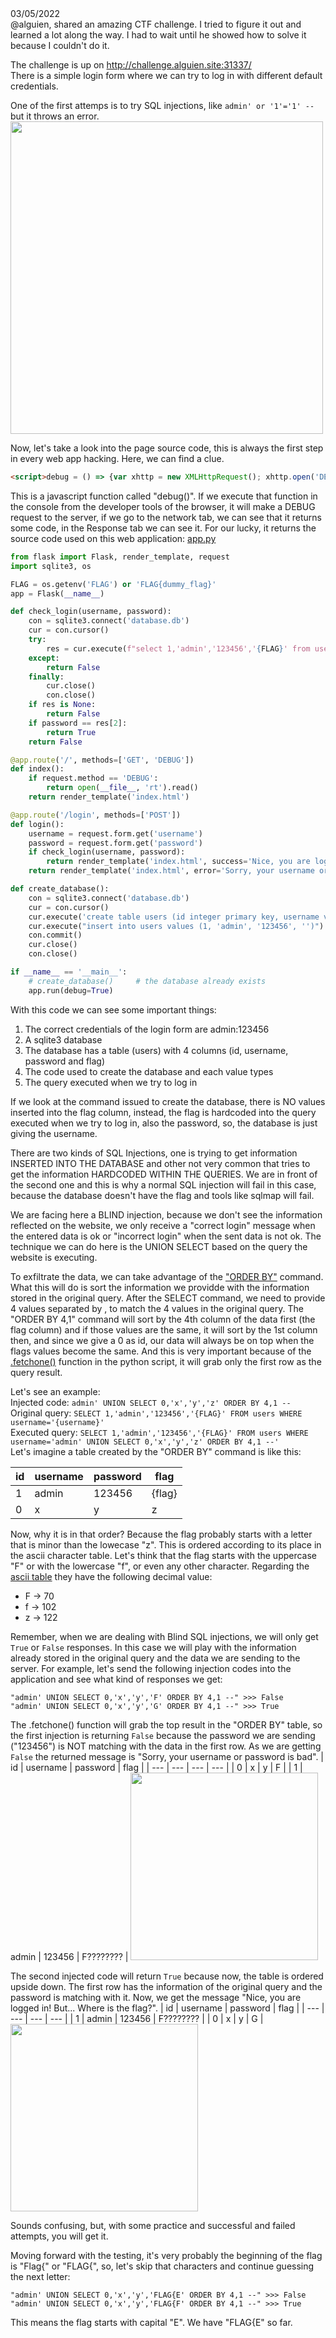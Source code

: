 
<div>03/05/2022</div>
@alguien, shared an amazing CTF challenge. I tried to figure it out and learned a lot along the way. I had to wait until he showed how to solve 
it because I couldn't do it.

The challenge is up on http://challenge.alguien.site:31337/ \
There is a simple login form where we can try to log in with different default credentials.

One of the first attemps is to try SQL injections, like `admin' or '1'='1' --` but it throws an error.
<img src="https://github.com/stevenvegar/CTF-Writeups-and-Tools/blob/main/HackOrGame/SQLinjection/login-error.png" width="500">

Now, let's take a look into the page source code, this is always the first step in every web app hacking. Here, we can find a clue.

```html
<script>debug = () => {var xhttp = new XMLHttpRequest(); xhttp.open('DEBUG', '/', true); xhttp.send();}</script>
```

This is a javascript function called "debug()". If we execute that function in the console from the developer tools of the browser, it will make a DEBUG request to the server, if we go to the network tab, we can see that it returns some code, in the Response tab we can see it. For our lucky, it returns the source code used on this web application: [app.py](https://github.com/stevenvegar/CTF-Writeups-and-Tools/blob/main/HackOrGame/SQLinjection/app.py)

```python
from flask import Flask, render_template, request
import sqlite3, os

FLAG = os.getenv('FLAG') or 'FLAG{dummy_flag}'
app = Flask(__name__)

def check_login(username, password):
    con = sqlite3.connect('database.db')
    cur = con.cursor()
    try:
        res = cur.execute(f"select 1,'admin','123456','{FLAG}' from users where username='{username}'").fetchone()
    except:
        return False
    finally:
        cur.close()
        con.close()
    if res is None:
        return False
    if password == res[2]:
        return True
    return False

@app.route('/', methods=['GET', 'DEBUG'])
def index():
    if request.method == 'DEBUG':
        return open(__file__, 'rt').read()
    return render_template('index.html')

@app.route('/login', methods=['POST'])
def login():
    username = request.form.get('username')
    password = request.form.get('password')
    if check_login(username, password):
        return render_template('index.html', success='Nice, you are logged in! But... Where is the flag?')
    return render_template('index.html', error='Sorry, your username or password is bad')

def create_database():
    con = sqlite3.connect('database.db')
    cur = con.cursor()
    cur.execute('create table users (id integer primary key, username varchar(100), password varchar(100), flag varchar(100))')
    cur.execute("insert into users values (1, 'admin', '123456', '')")
    con.commit()
    cur.close()
    con.close()

if __name__ == '__main__':
    # create_database()     # the database already exists
    app.run(debug=True)
```

With this code we can see some important things:
 1. The correct credentials of the login form are admin:123456
 2. A sqlite3 database
 3. The database has a table (users) with 4 columns (id, username, password and flag)
 4. The code used to create the database and each value types
 5. The query executed when we try to log in

If we look at the command issued to create the database, there is NO values inserted into the flag column, instead, the flag is hardcoded into the query executed when we try to log in, also the password, so, the database is just giving the username.

There are two kinds of SQL Injections, one is trying to get information INSERTED INTO THE DATABASE and other not very common that tries to get the information HARDCODED WITHIN THE QUERIES. We are in front of the second one and this is why a normal SQL injection will fail in this case, because the database doesn't have the flag and tools like sqlmap will fail.

We are facing here a BLIND injection, because we don't see the information reflected on the website, we only receive a "correct login" message when the entered data is ok or "incorrect login" when the sent data is not ok. The technique we can do here is the UNION SELECT based on the query the website is executing.

To exfiltrate the data, we can take advantage of the ["ORDER BY"](https://www.sqlitetutorial.net/sqlite-order-by/) command. What this will do is sort the information we providde with the information stored in the original query. After the SELECT command, we need to provide 4 values separated by , to match the 4 values in the original query. The "ORDER BY 4,1" command will sort by the 4th column of the data first (the flag column) and if those values are the same, it will sort by the 1st column then, and since we give a 0 as id, our data will always be on top when the flags values become the same. And this is very important because of the [.fetchone()](https://www.tutorialspoint.com/what-is-the-fetchone-method-explain-its-use-in-mysql-python) function in the python script, it will grab only the first row as the query result.

Let's see an example: \
Injected code: `admin' UNION SELECT 0,'x','y','z' ORDER BY 4,1 --` \
Original query: `SELECT 1,'admin','123456','{FLAG}' FROM users WHERE username='{username}'` \
Executed query: `SELECT 1,'admin','123456','{FLAG}' FROM users WHERE username='admin' UNION SELECT 0,'x','y','z' ORDER BY 4,1 --'` \
Let's imagine a table created by the "ORDER BY" command is like this:

| id | username | password | flag |
| --- | --- | --- | --- |
| 1 | admin | 123456 | {flag} |
| 0 | x | y | z |

Now, why it is in that order? Because the flag probably starts with a letter that is minor than the lowecase "z". This is ordered according to its place in the ascii character table. Let's think that the flag starts with the uppercase "F" or with the lowercase "f", or even any other character. Regarding the [ascii table](https://www.rapidtables.com/code/text/ascii-table.html) they have the following decimal value:
   - F -> 70
   - f -> 102
   - z -> 122

Remember, when we are dealing with Blind SQL injections, we will only get `True` or `False` responses. In this case we will play with the information already stored in the original query and the data we are sending to the server. For example, let's send the following injection codes into the application and see what kind of responses we get:
```
"admin' UNION SELECT 0,'x','y','F' ORDER BY 4,1 --" >>> False
"admin' UNION SELECT 0,'x','y','G' ORDER BY 4,1 --" >>> True
```
The .fetchone() function will grab the top result in the "ORDER BY" table, so the first injection is returning `False` because the password we are sending ("123456") is NOT matching with the data in the first row. As we are getting `False` the returned message is "Sorry, your username or password is bad".
| id | username | password | flag |
| --- | --- | --- | --- |
| 0 | x | y | F |
| 1 | admin | 123456 | F???????? |
<img src="https://github.com/stevenvegar/CTF-Writeups-and-Tools/blob/main/HackOrGame/SQLinjection/false-result.png" width="300">

The second injected code will return `True` because now, the table is ordered upside down. The first row has the information of the original query and the password is matching with it. Now, we get the message "Nice, you are logged in! But... Where is the flag?".
| id | username | password | flag |
| --- | --- | --- | --- |
| 1 | admin | 123456 | F???????? |
| 0 | x | y | G |
<img src="https://github.com/stevenvegar/CTF-Writeups-and-Tools/blob/main/HackOrGame/SQLinjection/true-result.png" width="300">

Sounds confusing, but, with some practice and successful and failed attempts, you will get it.

Moving forward with the testing, it's very probably the beginning of the flag is "Flag{" or "FLAG{", so, let's skip that characters and continue guessing the next letter:
```
"admin' UNION SELECT 0,'x','y','FLAG{E' ORDER BY 4,1 --" >>> False
"admin' UNION SELECT 0,'x','y','FLAG{F' ORDER BY 4,1 --" >>> True
```
This means the flag starts with capital "E". We have "FLAG{E" so far.



